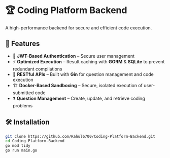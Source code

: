 # 🏆 Coding Platform Backend  
A high-performance backend for secure and efficient code execution.  

## 🚀 Features  
- 🔐 **JWT-Based Authentication** – Secure user management  
- ⚡ **Optimized Execution** – Result caching with **GORM** & **SQLite** to prevent redundant compilations  
- 📌 **RESTful APIs** – Built with **Gin** for question management and code execution  
- 🏗️ **Docker-Based Sandboxing** – Secure, isolated execution of user-submitted code  
- ❓ **Question Management** – Create, update, and retrieve coding problems  

## 🛠 Installation  
```sh
git clone https://github.com/Rahul6700/Coding-Platform-Backend.git  
cd Coding-Platform-Backend  
go mod tidy  
go run main.go  
